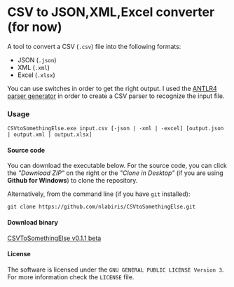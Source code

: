 # CSV to JSON,XML,Excel converter (for now)

A tool to convert a CSV (`.csv`) file into the following formats:

- JSON (`.json`)
- XML (`.xml`)
- Excel (`.xlsx`)

You can use switches in order to get the right output. I used the [ANTLR4 parser generator](https://github.com/antlr/antlr4) in order to create a CSV parser to recognize the input file.

### Usage

```
CSVtoSomethingElse.exe input.csv [-json | -xml | -excel] [output.json | output.xml | output.xlsx]
```

#### Source code

You can download the executable below. For the source code, you can click the *"Download ZIP"* on the right or the *"Clone in Desktop"* (if you are using  **Github for Windows**) to clone the repository.

Alternatively, from the command line (if you have `git` installed):
```
git clone https://github.com/nlabiris/CSVtoSomethingElse.git
```

#### Download binary

[CSVToSomethingElse v0.1.1 beta](https://github.com/nlabiris/CSVtoSomethingElse/blob/master/CSVtoSomethingElse/bin/Release/CSVtoSomethingElse_v0.1.1_beta.rar?raw=true)

#### License

The software is licensed under the `GNU GENERAL PUBLIC LICENSE Version 3`. For more information check the `LICENSE` file.
